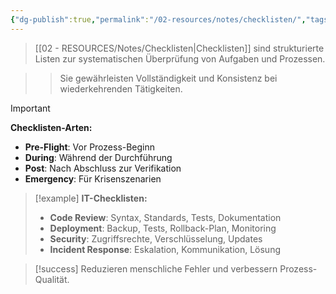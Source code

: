 ```yaml
---
{"dg-publish":true,"permalink":"/02-resources/notes/checklisten/","tags":["qualitaetsmanagement/tools","prozesse/standardisierung"],"noteIcon":"","updated":"2025-09-16T16:45:37.339+02:00"}
---
```



>[[02 - RESOURCES/Notes/Checklisten\|Checklisten]] sind strukturierte Listen zur systematischen Überprüfung von Aufgaben und Prozessen.

>>Sie gewährleisten Vollständigkeit und Konsistenz bei wiederkehrenden Tätigkeiten.

>[!important] 
>**Checklisten-Arten:**
>- **Pre-Flight**: Vor Prozess-Beginn
>- **During**: Während der Durchführung
>- **Post**: Nach Abschluss zur Verifikation
>- **Emergency**: Für Krisenszenarien

>[!example] 
>**IT-Checklisten:**
>- **Code Review**: Syntax, Standards, Tests, Dokumentation
>- **Deployment**: Backup, Tests, Rollback-Plan, Monitoring
>- **Security**: Zugriffsrechte, Verschlüsselung, Updates
>- **Incident Response**: Eskalation, Kommunikation, Lösung

>[!success] 
>Reduzieren menschliche Fehler und verbessern Prozess-Qualität.